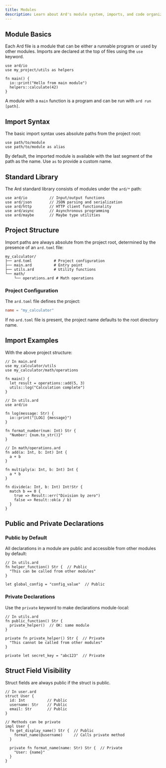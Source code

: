 ```yaml
---
title: Modules
description: Learn about Ard's module system, imports, and code organization.
---
```


## Module Basics

Each Ard file is a module that can be either a runnable program or used by other modules. Imports are declared at the top of files using the `use` keyword.

```ard
use ard/io
use my_project/utils as helpers

fn main() {
  io::print("Hello from main module")
  helpers::calculate(42)
}
```

A module with a `main` function is a program and can be run with `ard run [path]`.

## Import Syntax

The basic import syntax uses absolute paths from the project root:

```ard
use path/to/module
use path/to/module as alias
```

By default, the imported module is available with the last segment of the path as the name. Use `as` to provide a custom name.

## Standard Library

The Ard standard library consists of modules under the `ard/*` path:

```ard
use ard/io          // Input/output functions
use ard/json        // JSON parsing and serialization
use ard/http        // HTTP client functionality
use ard/async       // Asynchronous programming
use ard/maybe       // Maybe type utilities
```

## Project Structure

Import paths are always absolute from the project root, determined by the presence of an `ard.toml` file:

```
my_calculator/
├── ard.toml          # Project configuration
├── main.ard          # Entry point
├── utils.ard         # Utility functions
└── math/
    └── operations.ard # Math operations
```

### Project Configuration

The `ard.toml` file defines the project:

```toml
name = "my_calculator"
```

If no `ard.toml` file is present, the project name defaults to the root directory name.

## Import Examples

With the above project structure:

```ard
// In main.ard
use my_calculator/utils
use my_calculator/math/operations

fn main() {
  let result = operations::add(5, 3)
  utils::log("Calculation complete")
}
```

```ard
// In utils.ard
use ard/io

fn log(message: Str) {
  io::print("[LOG] {message}")
}

fn format_number(num: Int) Str {
  "Number: {num.to_str()}"
}
```

```ard
// In math/operations.ard
fn add(a: Int, b: Int) Int {
  a + b
}

fn multiply(a: Int, b: Int) Int {
  a * b
}

fn divide(a: Int, b: Int) Int!Str {
  match b == 0 {
    true => Result::err("Division by zero")
    false => Result::ok(a / b)
  }
}
```

## Public and Private Declarations

### Public by Default

All declarations in a module are public and accessible from other modules by default:

```ard
// In utils.ard
fn helper_function() Str {  // Public
  "This can be called from other modules"
}

let global_config = "config_value"  // Public
```

### Private Declarations

Use the `private` keyword to make declarations module-local:

```ard
// In utils.ard
fn public_function() Str {
  private_helper()  // OK: same module
}

private fn private_helper() Str {  // Private
  "This cannot be called from other modules"
}

private let secret_key = "abc123"  // Private
```

## Struct Field Visibility

Struct fields are always public if the struct is public.

```ard
// In user.ard
struct User {
  id: Int          // Public
  username: Str    // Public
  email: Str       // Public
}

// Methods can be private
impl User {
  fn get_display_name() Str {  // Public
    format_name(@username)     // Calls private method
  }

  private fn format_name(name: Str) Str {  // Private
    "User: {name}"
  }
}
```

